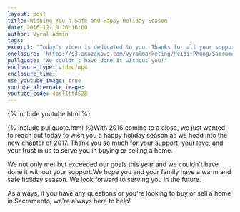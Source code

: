 ```yaml
---
layout: post
title: Wishing You a Safe and Happy Holiday Season
date: 2016-12-19 16:16:00
author: Vyral Admin
tags:
excerpt: "Today's video is dedicated to you. Thanks for all your support in 2016 and beyond."
enclosure: 'https://s3.amazonaws.com/vyralmarketing/Heidi+Phong/Sacramento+Real+Estate-+Thanks+for+helping+us+make+2016+great.mp4'
pullquote: "We couldn't have done it without you!"
enclosure_type: video/mp4
enclosure_time:
use_youtube_image: true
youtube_alternate_image:
youtube_code: 4pslIttdS28
---
```



{% include youtube.html %}

{% include pullquote.html %}With 2016 coming to a close, we just wanted to reach out today to wish you a happy holiday season as we head into the new chapter of 2017. Thank you so much for your support, your love, and your trust in us to serve you in buying or selling a home.

We not only met but exceeded our goals this year and we couldn't have done it without your support.We hope you and your family have a warm and safe holiday season. We look forward to serving you in the future.

As always, if you have any questions or you're looking to buy or sell a home in Sacramento, we're always here to help!